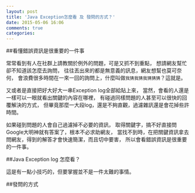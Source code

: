 ```yaml
---
layout: post
title: 'Java Exception怎麼看 及 發問的方式？'
date: 2015-05-06 16:06
comments: true
categories: 
---
```

##看懂錯誤資訊是很重要的一件事

常常看到有人在社群上請教關於例外的問題，可是又抓不到重點，
想請網友幫忙卻不知道該怎麼去詢問，
往往丟出來的都是無意義的訊息，網友想幫也莫可奈何，
會浪費很多時間在一來一回的詢問上，什麼叫做`我猜我猜我猜猜猜`？這就是。

又或者是直接把好大好大一串Exception log全部給貼上來，
當然，會看的人還是一樣可以一眼就看出關鍵的內容在哪裡，
有碰過同樣問題的人甚至可以很快的回覆解決的方式，
但畢竟那麼一大段log，還是不夠直觀，過濾雜訊還是會花掉些許時間。

如果碰到問題的人會自己過濾掉不必要的資訊，
取得關鍵字，搞不好直接問Google大明神就有答案了，根本不必求助網友，
當找不到時，在把關鍵資訊拿去問網友，得到的解答才會快速簡潔，而且切中要害，
所以會看錯誤資訊是很重要的一件事。

##Java Exception log 怎麼看？

這是有一點小技巧的，但要掌握並不是一件太難的事情。

##發問的方式




